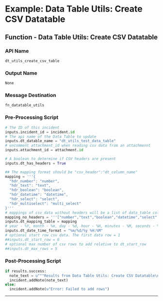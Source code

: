 <!--
    DO NOT MANUALLY EDIT THIS FILE
    THIS FILE IS AUTOMATICALLY GENERATED WITH resilient-sdk codegen
-->

# Example: Data Table Utils: Create CSV Datatable

## Function - Data Table Utils: Create CSV Datatable

### API Name
`dt_utils_create_csv_table`

### Output Name
`None`

### Message Destination
`fn_datatable_utils`

### Pre-Processing Script
```python
# The ID of this incident
inputs.incident_id = incident.id
# The api name of the Data Table to update
inputs.dt_datable_name = "dt_utils_test_data_table"
# uncomment attachment_id when reading csv data from an attachmennt
inputs.attachment_id = attachment.id

# A boolean to determine if CSV headers are present
inputs.dt_has_headers = True

## The mapping format should be "csv_header":"dt_column_name"
mapping = '''{
  "hdr_number": "number",
  "hdr_text": "text",
  "hdr_boolean": "boolean",
  "hdr_datetime": "datetime",
  "hdr_select": "select",
  "hdr_multiselect": "multi_select"
}'''
# mappings of csv data without headers will be a list of data_table column names. Use null to bypass a csv data column
mapping_no_headers = '''["number","text","boolean","datetime","select","multi_select","x","y","z"]'''
inputs.dt_mapping_table = mapping
# year - %Y, month - %m, day - %d, hour - %H, minutes - %M, seconds - %S, milliseconds - %f, timezone offset - %z'
inputs.dt_date_time_format = "%m/%d/%y %H:%M"
# optional start row csv data. The first data row = 1
##inputs.dt_start_row = 0
# optional max number of csv rows to add relative to dt_start_row
##inputs.dt_max_rows = 5
```

### Post-Processing Script
```python
if results.success:
  note_text = u"""Results from Data Table Utils: Create CSV Datatable\nData Source: {0}\nRows added: {1}\nRows not added: {2}""".format( results.content.data_source, results.content.rows_added, results.content.rows_with_errors)
  incident.addNote(note_text)
else:
  incident.addNote(u"Error: Failed to add rows")
```

---

